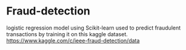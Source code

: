 # Fraud-detection
logistic regression model using Scikit-learn used to predict fraudulent transactions 
by training it on this kaggle dataset.
https://www.kaggle.com/c/ieee-fraud-detection/data
